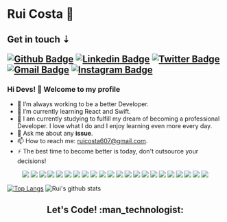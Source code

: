 # Rui Costa 🚀
<h2>Get in touch ⇣
 
[![Github Badge](https://img.shields.io/badge/-Github-000?style=flat-square&logo=Github&logoColor=white&link=https://github.com/ruicosta1933)](https://github.com/ruicosta1933)
[![Linkedin Badge](https://img.shields.io/badge/-LinkedIn-blue?style=flat-square&logo=Linkedin&logoColor=white&link=https://www.linkedin.com/in/rebeccamanzi/)](https://www.linkedin.com/in/rui-costa-030531227/)
[![Twitter Badge](https://img.shields.io/badge/-Twitter-1ca0f1?style=flat-square&labelColor=1ca0f1&logo=twitter&logoColor=white&link=https://twitter.com/ruicosta607)](https://twitter.com/ruicosta607)
[![Gmail Badge](https://img.shields.io/badge/-Gmail-c14438?style=flat-square&logo=Gmail&logoColor=white&link=mailto:ruicosta607@gmail.com)](mailto:ruicosta607@gmail.com)
[![Instagram Badge](https://img.shields.io/badge/-Instagram-C13584?style=flat-square&labelColor=C13584&logo=instagram&logoColor=white&link=https://https://www.instagram.com/rui_costa_01//)](https://www.instagram.com/rui_costa_01/)

### Hi Devs! 🌟 Welcome to my profile

- 🏁 I’m always working to be a better Developer.
- 🌱 I’m currently learning React and Swift.
- 📖 I am currently studying to fulfill my dream of becoming a professional Developer. I love what I do and I enjoy learning even more every day.
- 💬 Ask me about any **issue**.
- 📫 How to reach me: ruicosta607@gmail.com.
- ⚡ The best time to become better is today, don't outsource your decisions!

 <p align="center">
<img src="https://img.shields.io/badge/React-20232A?style=for-the-badge&logo=react&logoColor=61DAFB" /> <img src="https://img.shields.io/badge/React_Native-20232A?style=for-the-badge&logo=react&logoColor=61DAFB"/> <img src="https://img.shields.io/badge/MySQL-00000F?style=for-the-badge&logo=mysql&logoColor=white"/> <img src="https://img.shields.io/badge/html5%20-%23E34F26.svg?&style=for-the-badge&logo=html5&logoColor=white"/> <img src="https://img.shields.io/badge/css3%20-%231572B6.svg?&style=for-the-badge&logo=css3&logoColor=white"/> <img src="https://img.shields.io/badge/Express.js-404D59?style=for-the-badge"/> <img src="https://img.shields.io/badge/git%20-%23F05033.svg?&style=for-the-badge&logo=git&logoColor=white"/> <img src="https://img.shields.io/badge/Swift-20232A?style=for-the-badge&logo=swift&logoColor=61DAFB"/>
  <img src="https://img.shields.io/badge/PHp-5c329c?style=for-the-badge&logo=php&logoColor=61DAFB"/>
  <img src="https://img.shields.io/badge/Angular-ff0008?style=for-the-badge&logo=angular&logoColor=61DAFB"/>
  <img src="https://img.shields.io/badge/Ionic-0099ff?style=for-the-badge&logo=Ionic&logoColor=61DAFB"/>
  <img src="https://img.shields.io/badge/MongoDB-1e8200?style=for-the-badge&logo=MongoDB&logoColor=61DAFB"/>
  <img src="https://img.shields.io/badge/Laravel-911800?style=for-the-badge&logo=Laravel&logoColor=61DAFB"/>
   <img src="https://img.shields.io/badge/Java-d98832?style=for-the-badge&logo=java&logoColor=61DAFB"/>
   <img src="https://img.shields.io/badge/JavaScript-d8e300?style=for-the-badge&logo=JavaScript&logoColor=61DAFB"/>
   <img src="https://img.shields.io/badge/WordPress-1745ff?style=for-the-badge&logo=WordPress&logoColor=61DAFB"/>
  <img src="https://img.shields.io/badge/TypeScript-5e7eff?style=for-the-badge&logo=TypeScript&logoColor=61DAFB"/>
    <img src="https://img.shields.io/badge/Json-20232A?style=for-the-badge&logo=json&logoColor=61DAFB"/>
  <img src="https://img.shields.io/badge/phpmyadmin-f7b119?style=for-the-badge&logo=phpmyadmin&logoColor=61DAFB"/>
  <img src="https://img.shields.io/badge/visualstudio-187aab?style=for-the-badge&logo=visualstudio&logoColor=61DAFB"/>
    <img src="https://img.shields.io/badge/postman-d17600?style=for-the-badge&logo=postman&logoColor=61DAFB"/>
    <img src="https://img.shields.io/badge/yarn-00a0d1?style=for-the-badge&logo=yarn&logoColor=61DAFB"/>
  
  

  
  
  
  
  
  
  
  
  
  
  
  
  
  
</p>

 
<p align="center">

[![Top Langs](https://github-readme-stats.vercel.app/api/top-langs/?username=ruicosta1933&layout=compact&border=none&theme=dracula)](https://github.com/ruicosta1933/github-readme-stats) ![Rui's github stats](https://github-readme-stats.vercel.app/api?username=ruicosta1933&show_icons=true&theme=dracula&include_all_commits=true&count_private=true&border=none&hide=prs)
</p>
 
<h2 align="center">Let's Code! :man_technologist: </h2>
